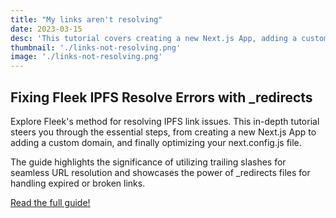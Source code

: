 ```yaml
---
title: "My links aren't resolving"
date: 2023-03-15
desc: 'This tutorial covers creating a new Next.js App, adding a custom domain, and optimizing your next.config.js file.'
thumbnail: './links-not-resolving.png'
image: './links-not-resolving.png'
---
```


## Fixing Fleek IPFS Resolve Errors with \_redirects

Explore Fleek's method for resolving IPFS link issues. This in-depth tutorial steers you through the essential steps, from creating a new Next.js App to adding a custom domain, and finally optimizing your next.config.js file.

The guide highlights the significance of utilizing trailing slashes for seamless URL resolution and showcases the power of \_redirects files for handling expired or broken links.

[Read the full guide!](https://resources.fleek.xyz/guides/ipfs-resolving-tips)
